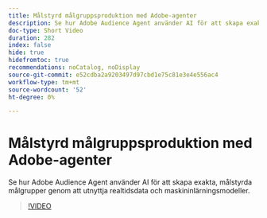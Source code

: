 ```yaml
---
title: Målstyrd målgruppsproduktion med Adobe-agenter
description: Se hur Adobe Audience Agent använder AI för att skapa exakta, målstyrda målgrupper genom att utnyttja realtidsdata och maskininlärningsmodeller.
doc-type: Short Video
duration: 282
index: false
hide: true
hidefromtoc: true
recommendations: noCatalog, noDisplay
source-git-commit: e52cdba2a9203497d97cbd1e75c81e3e4e556ac4
workflow-type: tm+mt
source-wordcount: '52'
ht-degree: 0%

---
```



# Målstyrd målgruppsproduktion med Adobe-agenter

Se hur Adobe Audience Agent använder AI för att skapa exakta, målstyrda målgrupper genom att utnyttja realtidsdata och maskininlärningsmodeller.

<!-- 62_S653_3442539_281_goaldriven-audience-creation-with-adobe-agents -->
>[!VIDEO](https://video.tv.adobe.com/v/3458193/?learn=on&enablevpops=true)
